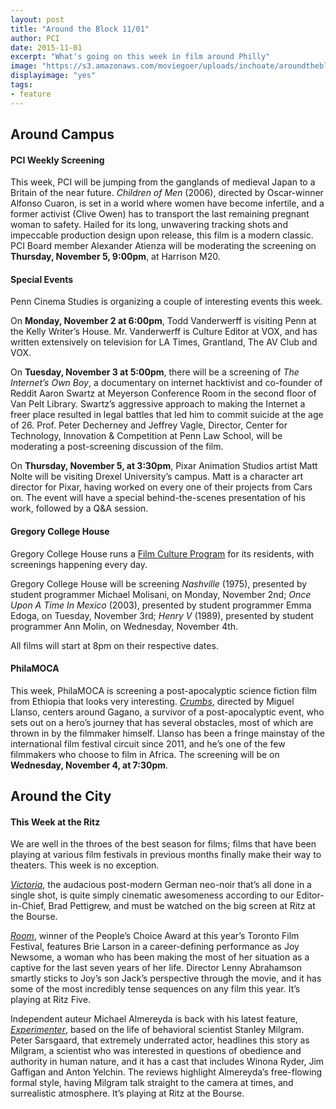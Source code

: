 ```yaml
---
layout: post
title: "Around the Block 11/01"
author: PCI
date: 2015-11-01
excerpt: "What's going on this week in film around Philly"
image: "https://s3.amazonaws.com/moviegoer/uploads/inchoate/aroundtheblock.jpg"
displayimage: "yes"
tags: 
- feature
---
```

## Around Campus

#### **PCI Weekly Screening**
This week, PCI will be jumping from the ganglands of medieval Japan to a Britain of the near future. *Children of Men* (2006), directed by Oscar-winner Alfonso Cuaron, is set in a world where women have become infertile, and a former activist (Clive Owen) has to transport the last remaining pregnant woman to safety. Hailed for its long, unwavering tracking shots and impeccable production design upon release, this film is a modern classic. PCI Board member Alexander Atienza will be moderating the screening on **Thursday, November 5, 9:00pm**, at Harrison M20. 

#### Special Events
Penn Cinema Studies is organizing a couple of interesting events this week. 

On **Monday, November 2 at 6:00pm**, Todd Vanderwerff is visiting Penn at the Kelly Writer’s House. Mr. Vanderwerff is Culture Editor at VOX, and has written extensively on television for LA Times, Grantland, The AV Club and VOX. 

On **Tuesday, November 3 at 5:00pm**, there will be a screening of *The Internet’s Own Boy*, a documentary on internet hacktivist and co-founder of Reddit Aaron Swartz at Meyerson Conference Room in the second floor of Van Pelt Library. Swartz’s aggressive approach to making the Internet a freer place resulted in legal battles that led him to commit suicide at the age of 26. Prof. Peter Decherney and Jeffrey Vagle, Director, Center for Technology, Innovation & Competition at Penn Law School, will be moderating a post-screening discussion of the film. 

On **Thursday, November 5, at 3:30pm**, Pixar Animation Studios artist Matt Nolte will be visiting Drexel University’s campus. Matt is a character art director for Pixar, having worked on every one of their projects from Cars on. The event will have a special behind-the-scenes presentation of his work, followed by a Q&A session. 


#### **Gregory College House**
Gregory College House runs a [Film Culture Program](http://gregory.house.upenn.edu/film_culture) for its residents, with screenings happening every day. 

Gregory College House will be screening *Nashville* (1975), presented by student programmer Michael Molisani, on Monday, November 2nd; *Once Upon A Time In Mexico* (2003), presented by student programmer Emma Edoga, on Tuesday, November 3rd; *Henry V* (1989), presented by student programmer Ann Molin, on Wednesday, November 4th.

All films will start at 8pm on their respective dates.


#### **PhilaMOCA**

This week, PhilaMOCA is screening a post-apocalyptic science fiction film from Ethiopia that looks very interesting. [*Crumbs*](https://www.facebook.com/events/1667372620171984/), directed by Miguel Llanso, centers around Gagano, a survivor of a post-apocalyptic event, who sets out on a hero’s journey that has several obstacles, most of which are thrown in by the filmmaker himself. Llanso has been a fringe mainstay of the international film festival circuit since 2011, and he’s one of the few filmmakers who choose to film in Africa. The screening will be on **Wednesday, November 4, at 7:30pm**. 


## Around the City

#### **This Week at the Ritz**

We are well in the throes of the best season for films; films that have been playing at various film festivals in previous months finally make their way to theaters. This week is no exception. 

[*Victoria*](http://www.landmarktheatres.com/philadelphia/film-info/victoria), the audacious post-modern German neo-noir that’s all done in a single shot, is quite simply cinematic awesomeness according to our Editor-in-Chief, Brad Pettigrew, and must be watched on the big screen at Ritz at the Bourse. 

[*Room*](http://www.landmarktheatres.com/philadelphia/film-info/room), winner of the People’s Choice Award at this year’s Toronto Film Festival, features Brie Larson in a career-defining performance as Joy Newsome, a woman who has been making the most of her situation as a captive for the last seven years of her life. Director Lenny Abrahamson smartly sticks to Joy’s son Jack’s perspective through the movie, and it has some of the most incredibly tense sequences on any film this year. It’s playing at Ritz Five. 

Independent auteur Michael Almereyda is back with his latest feature, [*Experimenter*](http://www.landmarktheatres.com/philadelphia/film-info/experimenter), based on the life of behavioral scientist Stanley Milgram. Peter Sarsgaard, that extremely underrated actor, headlines this story as Milgram, a scientist who was interested in questions of obedience and authority in human nature, and it has a cast that includes Winona Ryder, Jim Gaffigan and Anton Yelchin. The reviews highlight Almereyda’s free-flowing formal style, having Milgram talk straight to the camera at times, and surrealistic atmosphere. It’s playing at Ritz at the Bourse. 




